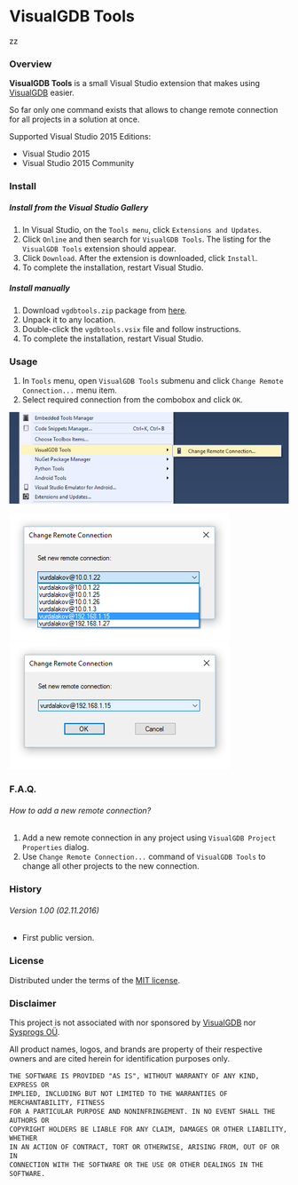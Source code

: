 ﻿# VisualGDB Tools
zz
### Overview

**VisualGDB Tools** is a small Visual Studio extension that makes using [VisualGDB](http://visualgdb.com/) easier.

So far only one command exists that allows to change remote connection for all projects in a solution at once.

Supported Visual Studio 2015 Editions:
* Visual Studio 2015
* Visual Studio 2015 Community

### Install

##### Install from the Visual Studio Gallery

1. In Visual Studio, on the `Tools menu`, click `Extensions and Updates`.
1. Click `Online` and then search for `VisualGDB Tools`. The listing for the `VisualGDB Tools` extension should appear.
1. Click `Download`. After the extension is downloaded, click `Install`.
1. To complete the installation, restart Visual Studio.

##### Install manually

1. Download `vgdbtools.zip` package from [here](http://cdn.vurdalakov.net/files/vgdbtools/vgdbtools_1_00.zip).
1. Unpack it to any location.
1. Double-click the `vgdbtools.vsix` file and follow instructions.
1. To complete the installation, restart Visual Studio.

### Usage

1. In `Tools` menu, open `VisualGDB Tools` submenu and click `Change Remote Connection...` menu item.
1. Select required connection from the combobox and click `OK`.

![VisualGDB Tools, Change Remote Connection command](https://raw.githubusercontent.com/vurdalakov/vgdbtools/master/img/screenshot3.png)

![VisualGDB Tools, Change Remote Connection command](https://raw.githubusercontent.com/vurdalakov/vgdbtools/master/img/screenshot1.png)
![VisualGDB Tools, Change Remote Connection command](https://raw.githubusercontent.com/vurdalakov/vgdbtools/master/img/screenshot2.png)

### F.A.Q.

###### How to add a new remote connection?

1. Add a new remote connection in any project using `VisualGDB Project Properties` dialog.
1. Use `Change Remote Connection...` command of `VisualGDB Tools` to change all other projects to the new connection.

### History

###### Version 1.00 (02.11.2016)

* First public version.

### License

Distributed under the terms of the [MIT license](https://opensource.org/licenses/MIT).

### Disclaimer

This project is not associated with nor sponsored by [VisualGDB](http://visualgdb.com/) nor [Sysprogs OÜ](http://sysprogs.com/).

All product names, logos, and brands are property of their respective owners and are cited herein for identification purposes only.

```
THE SOFTWARE IS PROVIDED "AS IS", WITHOUT WARRANTY OF ANY KIND, EXPRESS OR 
IMPLIED, INCLUDING BUT NOT LIMITED TO THE WARRANTIES OF MERCHANTABILITY, FITNESS
FOR A PARTICULAR PURPOSE AND NONINFRINGEMENT. IN NO EVENT SHALL THE AUTHORS OR
COPYRIGHT HOLDERS BE LIABLE FOR ANY CLAIM, DAMAGES OR OTHER LIABILITY, WHETHER
IN AN ACTION OF CONTRACT, TORT OR OTHERWISE, ARISING FROM, OUT OF OR IN
CONNECTION WITH THE SOFTWARE OR THE USE OR OTHER DEALINGS IN THE SOFTWARE.
```
